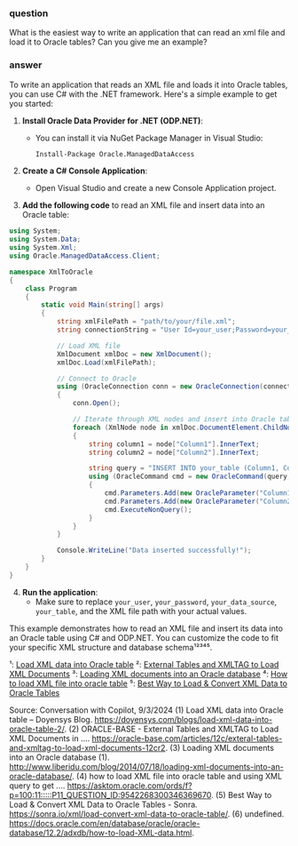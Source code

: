 ### question
What is the easiest way to write an application that can read an xml file and load it to  Oracle tables?  Can you give me an example?

### answer
To write an application that reads an XML file and loads it into Oracle tables, you can use C# with the .NET framework. Here's a simple example to get you started:

1. **Install Oracle Data Provider for .NET (ODP.NET)**:
   - You can install it via NuGet Package Manager in Visual Studio:
     ```bash
     Install-Package Oracle.ManagedDataAccess
     ```

2. **Create a C# Console Application**:
   - Open Visual Studio and create a new Console Application project.

3. **Add the following code** to read an XML file and insert data into an Oracle table:

```csharp
using System;
using System.Data;
using System.Xml;
using Oracle.ManagedDataAccess.Client;

namespace XmlToOracle
{
    class Program
    {
        static void Main(string[] args)
        {
            string xmlFilePath = "path/to/your/file.xml";
            string connectionString = "User Id=your_user;Password=your_password;Data Source=your_data_source";

            // Load XML file
            XmlDocument xmlDoc = new XmlDocument();
            xmlDoc.Load(xmlFilePath);

            // Connect to Oracle
            using (OracleConnection conn = new OracleConnection(connectionString))
            {
                conn.Open();

                // Iterate through XML nodes and insert into Oracle table
                foreach (XmlNode node in xmlDoc.DocumentElement.ChildNodes)
                {
                    string column1 = node["Column1"].InnerText;
                    string column2 = node["Column2"].InnerText;

                    string query = "INSERT INTO your_table (Column1, Column2) VALUES (:Column1, :Column2)";
                    using (OracleCommand cmd = new OracleCommand(query, conn))
                    {
                        cmd.Parameters.Add(new OracleParameter("Column1", column1));
                        cmd.Parameters.Add(new OracleParameter("Column2", column2));
                        cmd.ExecuteNonQuery();
                    }
                }
            }

            Console.WriteLine("Data inserted successfully!");
        }
    }
}
```

4. **Run the application**:
   - Make sure to replace `your_user`, `your_password`, `your_data_source`, `your_table`, and the XML file path with your actual values.

This example demonstrates how to read an XML file and insert its data into an Oracle table using C# and ODP.NET. You can customize the code to fit your specific XML structure and database schema¹²³⁴⁵.

¹: [Load XML data into Oracle table](https://doyensys.com/blogs/load-xml-data-into-oracle-table-2/)
²: [External Tables and XMLTAG to Load XML Documents](https://oracle-base.com/articles/12c/exteral-tables-and-xmltag-to-load-xml-documents-12cr2)
³: [Loading XML documents into an Oracle database](http://www.liberidu.com/blog/2014/07/18/loading-xml-documents-into-an-oracle-database/)
⁴: [How to load XML file into oracle table](https://asktom.oracle.com/ords/f?p=100:11:::::P11_QUESTION_ID:9542268300346369670)
⁵: [Best Way to Load & Convert XML Data to Oracle Tables](https://sonra.io/xml/load-convert-xml-data-to-oracle-table/)

Source: Conversation with Copilot, 9/3/2024
(1) Load XML data into Oracle table – Doyensys Blog. https://doyensys.com/blogs/load-xml-data-into-oracle-table-2/.
(2) ORACLE-BASE - External Tables and XMLTAG to Load XML Documents in .... https://oracle-base.com/articles/12c/exteral-tables-and-xmltag-to-load-xml-documents-12cr2.
(3) Loading XML documents into an Oracle database (1). http://www.liberidu.com/blog/2014/07/18/loading-xml-documents-into-an-oracle-database/.
(4) how to load XML file into oracle table and using XML query to get .... https://asktom.oracle.com/ords/f?p=100:11:::::P11_QUESTION_ID:9542268300346369670.
(5) Best Way to Load & Convert XML Data to Oracle Tables - Sonra. https://sonra.io/xml/load-convert-xml-data-to-oracle-table/.
(6) undefined. https://docs.oracle.com/en/database/oracle/oracle-database/12.2/adxdb/how-to-load-XML-data.html.